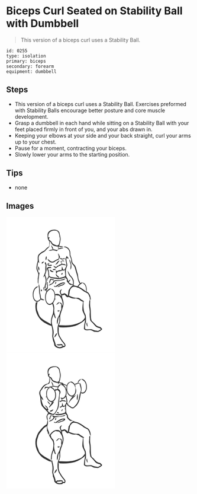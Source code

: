 # Biceps Curl Seated on Stability Ball with Dumbbell
> This version of a biceps curl uses a Stability Ball.

``` 
id: 0255 
type: isolation 
primary: biceps 
secondary: forearm 
equipment: dumbbell 
``` 

## Steps

 - This version of a biceps curl uses a Stability Ball. Exercises preformed with Stability Balls encourage better posture and core muscle development.
 - Grasp a dumbbell in each hand while sitting on a Stability Ball with your feet placed firmly in front of you, and your abs drawn in.
 - Keeping your elbows at your side and your back straight, curl your arms up to your chest.
 - Pause for a moment, contracting your biceps.
 - Slowly lower your arms to the starting position.

## Tips

 - none

## Images

<svg width="221pt" height="275pt" viewBox="0 0 221 275" xmlns="http://www.w3.org/2000/svg">
  <g fill="#FFF">
    <path d="M0 0h221v275H0V0m83.86 36.01c.08 4.66-.17 10.01 3.63 13.41-.4 3.43.65 7.07-.64 10.33-3.8 2.11-6.74 5.24-9.48 8.53A31.44 31.44 0 0 0 66.02 76c-2.89 3.7-1.84 8.57-1.96 12.87-1.5 4.58-2.42 9.35-2.67 14.17-.27 3.81 1.94 7.08 3.18 10.51 1.87 4.4-1.12 8.9-.53 13.41.32 2.9-.86 6.26 1.41 8.65-.48-7.95.78-15.77 2.3-23.54-.43.34-1.28 1.01-1.71 1.34-1.09-4.11-3.69-8.05-2.88-12.46.55-3.33.98-6.68 1.64-9.99.57.7 1.7 2.1 2.27 2.81-.53-4.99-2.48-10.28-.49-15.17 2.32-3.4 5.92-5.72 9.59-7.48 2.45-1.07 3.77-3.52 5.64-5.29 1.89-2.03 4.54-3.46 5.7-6.08.66-3.48 1.03-7.01 1-10.55 1.12 1.37 2.11 2.84 2.96 4.39 2.41 4.8 8.41 6.12 13.34 6.26.25 2.04 1 4.08.69 6.17-3.22 2.51-6.93-.76-10.52-.27.84-3.78-2.48-6.33-4.38-9.13 1.17 3.07 2.26 6.18 3.72 9.13-2.74.54-5.46 1.17-8.13 1.97 2.52 1.4 5.28.09 7.89-.2 2.88-.43 5.68.69 8.3 1.75 1.43-.97 2.62-2.21 3.62-3.61 3.19-1.22 6.56-1.79 9.93-2.32-3.02-2.26-6.6-.68-9.68.55-.03-1.37-.07-2.73-.12-4.09 3.08.99 6.33 1.73 9.53.75-2.52-1.4-5.5-1.3-8.26-1.82 1.41-3.77 2.03-7.77 2.63-11.73.79-5.11-1.26-10.03-2.05-15-2.09-5.95-9.67-6.75-15-5.63-4.73.65-9.11 4.7-9.12 9.64m32.23 25.01c4.44.26 9.23 2.47 11.13 6.72 2.02 3.23 1.19 7.14 1.62 10.72 1.32 3.41 3.33 6.72 3.16 10.52-.33 3.53 1.89 6.43 4.22 8.79 2.5 2.48 3.33 6.02 4.17 9.32 1.39 5.65 3.8 11.03 4.52 16.85.39 3.36 1.83 6.43 2.99 9.57.48.45.97.9 1.46 1.35-1.92 1.48-3.27 3.48-4.54 5.5-2.73-.59-5.44-1.25-8.12-2.02.41-3.62.79-7.39-.29-10.93-.93-3.08-3.11-5.55-5.16-7.94-3.07-2.95-4.07-7.31-6.81-10.53 1.14 4.26 2.32 8.8 5.69 11.88 4.06 4.02 6.32 9.82 5.26 15.53-2.92.59-5.38-1.86-7.87-3.04-.13-.52-.39-1.56-.51-2.08 1.38-1.29 3.13-2.43 3.33-4.5-1.82.94-3.44 2.2-4.87 3.67-.49-2.94-.57-6.05-3.08-8.1-1.81-4.13-1.24-8.92-1.39-13.34-.34-3.93 2.04-7.28 2.91-10.97-.26-4.75-2.53-9.28-1.83-14.11 1.19-1.41 2.99.44 4.45.55-.09-.33-.27-1-.36-1.34a16.535 16.535 0 0 1-3.41-4.26c-.84 2.15-1.73 4.29-2.71 6.38.46 4.62 2.46 9.09 1.85 13.79-.7 2.78-2.29 5.2-3.69 7.66-.69.02-2.08.04-2.77.06-.5-2.39-1.5-4.62-2.55-6.81.05 2.7.02 5.43-.89 8-3.08-.07-6.29-.09-8.83 1.92-1.05-.6-2.11-1.2-3.16-1.81.59 1.51 1.1 3.04 1.54 4.59l-1.64.08c1.07.86 2.15 1.71 3.22 2.58-1.91-3.07 2.29-5.15 4.77-5.18 3.31.21 5.98-3.15 9.28-1.34.47-.45 1.4-1.34 1.87-1.78.07 4.28.7 8.52.91 12.79-4.16 2.32-8.96 2.8-13.48 4.05.16-.63.49-1.89.66-2.52-2.77-1.39-4.58-3.92-6.4-6.32-.53 3.38 2.45 7.43 5.96 7.08-.68.51-1.36 1.01-2.04 1.51-5.68-1.92-12.4.1-17.3-3.96-.63-5.03-.04-10.42-2.97-14.89 2.27-1.45 5.05-1.41 7.66-1.33-.73-.78-1.45-1.57-2.23-2.28-1.91.4-3.84.6-5.78.26l.71 1.38c-.69.14-2.07.41-2.76.55.9 3.02 2.88 5.66 3.32 8.81.09 2.72.07 5.45.51 8.14-.9 2.09-1.95 4.13-3.52 5.8.25 1.6.27 3.31 1.13 4.74.09-1.54-.43-3.19.31-4.64 1.09-1.6 3.12-2.65 3.11-4.83 4.2 3.74 9.93 3.08 15.08 3.96 5.96 1.33 11.95-.87 17.6-2.61 1.12 1.17 2.28 2.29 3.47 3.39-.04 1.44-.08 2.89-.14 4.34 2.23 2.47 4.08 5.31 6.99 7.08 2.07-.07 4.14.12 6.18.53-4.53 2.31-6.95 6.66-9.5 10.78-.37 3.76-.92 7.49-1.66 11.2-1.24-2.85-3.99-4.27-6.66-5.48-2.02.67-4.04 1.31-6.02 2.05-.61-1.5-1.25-3-1.71-4.55.38-2.19 1.77-4.05 2.52-6.12-1.82 1.42-4.1 2.83-4.59 5.26.38 2.81 1.92 5.3 3.25 7.75 0 .46.01 1.37.01 1.83-2.56-4.11-7.7-6.06-12.26-4.18-.87-2.96-1.5-6.14-3.57-8.55-1.59-2.26-4.61-2.39-6.99-3.28-2.52 1.04-4.55 2.86-6.33 4.87l-1.64-1.72c4.77-.6 3.06-7.1 3.68-10.44-.18-.51-.36-1.02-.53-1.53-.36-1.14 1.12-4.47-1.06-3.66l-.57.47.93 2.51c-.86-.01-1.72 0-2.58.02 1.62-3.4.45-7.36.72-11.01-.96-2.3-1.71-4.67-2.48-7.03 1.5-3.34 2.21-6.93 3.05-10.47-1.49-3.09-.19-6.44-.34-9.68-.2-2-1.16-3.8-1.97-5.6-3.29 1.58.45 4.11.13 6.51-.35 3.34-.63 6.7-.37 10.07.55 5.24-3.74 9.32-3.86 14.47.58-.87 1.74-2.6 2.32-3.47 1.95 4.74 2.56 9.99 1.73 15.04-.9 3.19-2.05 6.36-1.98 9.74.48.21 1.45.65 1.93.86.18-2.48.25-4.97.62-7.43l.42-.52c.61-.32 1.84-.96 2.45-1.28-.36 3.13.86 7.66-2.18 9.67-1 .71-3.76.84-1.92 2.83.28 1.49 1.78 2.19 2.78 3.16-2.54 3.66-2.86 8.53-2.91 12.88.34 5.25 1.86 11.86 7.43 13.86 2.63 1.03 5.07-.63 7.22-1.93.92 3.64 2.69 7.24 2.08 11.09-.5 3.89-.11 8.05-1.97 11.65-2.48 5.9-3.45 12.41-2.74 18.78-7.05-4.73-15.43-7.75-21.29-14.08-3.39-3.33-4.11-8.21-5.87-12.42-2.52-5.86-1.93-12.49-.12-18.45-1.62.11-3.73.15-3.93 2.25-1.37 9.52.3 19.85 5.97 27.79 3.64 6.29 9.72 10.72 16.11 13.91 3.12 1.96 6.55 3.4 10.17 4.11 1.99 6.67 2.51 13.66 1.41 20.54.97 4.21.9 8.71 2.94 12.61 1.12 2.26.84 4.89 1.74 7.2 4.01 5.12 12.38 6.66 17.68 2.72 2.51.15 5.2-1.62 4.5-4.41-1.35-4.37-5.37-7.18-7.53-11.09-2.08-3.73-5.02-7.13-5.68-11.48-1.36-4.98.18-10.16-1.01-15.15 1.04 1.03 2.19 2.4 3.87 2.02 9.96.58 20.06.07 29.68-2.76 7.76-2.5 14.63-7.11 20.64-12.53-.85 6.08-2.54 12.13-2.45 18.3 1.95 3.52 6.73 3.26 10.21 2.72 3.73-.91 7.02 1.26 10.04 3.1 2.67-.05 5.29.49 7.95.52 3.36-1.16 6.66-2.86 8.82-5.77-.9-1.07-1.76-2.15-2.75-3.13-1.92-2.2-5.29-1.5-7.51-3.21-3.74-2.3-5.89-6.29-9.37-8.9-.85-.81-2.03-1.5-2.17-2.79-2.23-8.14-.83-16.71-2.08-24.98-1.17-5.15-.6-10.46-.48-15.68-.31-.02-.92-.05-1.22-.07-.96 2.42-.61 5.03-.92 7.56-1.09 6.09 1.81 11.99 1.2 18.12-.56 5.46.19 10.87 1.36 16.2 3.2 3.14 6.38 6.28 9.13 9.82 2.43 3.12 6.24 4.62 10.07 5.03.69.87 1.38 1.75 2.06 2.63-2.03.99-3.89 2.33-6.03 3.07-3.8-.52-7.76-.8-11.2-2.66-4.57-2.27-10.02.9-14.52-1.44-1.27-4.56-.24-9.9 1.49-14.34-.22-4.28.26-8.61-.53-12.85-.82-3.34-3.33-6.05-3.69-9.53-.54-3.61-1.1-7.24-.94-10.9.18-2.71-.66-5.62.75-8.12-.32-.41-.95-1.24-1.27-1.66-4.49-.99-7.17-6.29-12.1-5.48-6.02.46-11.72-2.02-17.06-4.47 2.37-4.92.8-11.27 5.12-15.25 2.88-4.43 9.05-3.03 12.9-.74.47.04 1.41.12 1.88.15 3.58 2.28 7.16 4.55 10.6 7.04 2.87 2.2 6.97 2.67 9.11 5.81 1.5 2.91 2.51 6.06 3.6 9.14l-1.93.51c1.02.64 2.08 1.21 3.15 1.78.24-6.58-2.22-13.99-8.57-16.97.83-4.82.37-10.12-2.44-14.25-2.07-3.27-6.9-4.66-10.19-2.42-1.1-3.61-3.5-6.74-3.94-10.56-.43-3.66-.71-7.38-2.07-10.85-1.61-4.23-1.88-8.88-3.94-12.94-1.44-2.83-4.57-4.36-5.9-7.26-.88-2.72-.97-5.62-1.76-8.36-.77-3.1-2.91-5.85-2.49-9.18.35-4.35-1.27-8.64-4.18-11.86-2.83-2.01-6.48-4.33-9.84-2.06m-10.87 12.65c.41 3.83 2.6 7.56.69 11.34-3.6 1.08-6.75 3.07-9.91 4.99-4.87 2.32-8.39-2.64-11.98-5.01.98 6.07 9.66 9.84 14.57 5.66 2.04-1.97 4.82-2.58 7.3-3.75 1.52-1.68 2.21-3.88 3.19-5.87-1-2.59-2.04-5.22-3.86-7.36m-23.88 5.59c-1.16 2.72-2.37 5.85-.75 8.66 1.07-2.74 2.59-5.9.75-8.66m27.2 3.68c2.01 4.86 7.86 2.83 11.51 1.39-1.99-1.24-4.19-.2-6.23.27-1.74-.6-3.49-1.21-5.28-1.66m19.32 2.58c.01 4.04 2.27 7.52 3.05 11.38-.03 3.33-.85 6.62-.59 9.97 4.11-6.94 1.07-14.92-2.46-21.35m-14.22 2.95c-1.24.94-2.54 1.8-3.95 2.44.69.41 1.39.83 2.09 1.25.14.83.41 2.5.55 3.34-2.42.81-5.06 1.26-6.84 3.25-.53.1-1.59.29-2.12.38l-1.61 2.29c-.63-.17-1.88-.51-2.5-.68-1.18-.71-2.37-1.39-3.59-2.01.96 2.57 3.22 4.08 5.77 4.83 1.37-1.73 3.17-2.95 5.15-3.86 2.17-1.1 4.5-1.84 6.69-2.91 2.78.25 5.55.69 8.23 1.49-1.54-2.97-4.88-3.21-7.86-2.95-.43-1.6-1.18-3.07-2.03-4.48l2.82-1.51c1.25.38 2.5.77 3.75 1.14-.85-.82-1.72-1.63-2.57-2.45-.5.11-1.49.33-1.98.44m-14.62 8.66c1.57-.7 3.09-1.49 4.64-2.25 1.32-2.29 2.98-4.35 4.67-6.38-4.83.39-5.91 5.99-9.31 8.63m-26.69-5.42l.04 3.45c1.61-1.58 3.29-3.07 4.85-4.7-1.65.35-3.28.77-4.89 1.25m11.52 3.05l.24 3.04c2.77 1.64 5.88 1.42 8.87.56l-1.71-1.74c-2.34 1.03-4.91 1.02-6.41-1.36.76-.3 2.27-.89 3.02-1.19-1.19-1.61-2.71.15-4.01.69m-17.48 13.91c1.44-3.11 1.04-6.62-1.8-8.81.21 2.99.17 6.19 1.8 8.81m27.92-2.91c1.29 3.04 5.47 2.16 6.51-.67-2.17.21-4.35.37-6.51.67m2.01 5.14c-2.67-1.36-5.29-2.83-7.87-4.35-.03 3.83 4.67 6.31 7.87 4.35m16.24 6.07c1.21-.35 2.39-1.87 1.88-3.14-1.54-.93-3.82 2.48-1.88 3.14m-3.46 10.67c-3.26.59-6.61.05-9.88.55-.97.35-1.94.68-2.92.98-.97 1.79-2.02 3.52-3.04 5.28-2.6.98-5.53 1.94-6.95 4.54 4.46-1.56 9.76-3.63 11.37-8.53 6.33-1.24 12.88-1.12 19.12-2.87 1.54-.67 2.5-2.14 3.68-3.28a65.37 65.37 0 0 1-11.38 3.33m-19.39-2.38c-1.3 3.02-3.26 6.29-1.74 9.61.81-2.66 1.59-5.34 2.7-7.89 2.01.42 4.09 1.5 6.17.89.07-.22.23-.66.31-.88-2.45-.72-4.95-1.19-7.44-1.73m9.66 7.17c-.06 1.26-.11 2.53-.15 3.79 1.02-1.17 2.02-2.36 3-3.57-.71-.06-2.14-.17-2.85-.22m.22 8.27c-.87-.55-1.74-1.1-2.61-1.63.13.6.38 1.8.51 2.4 1.73-.03 3.79.61 5.26-.62 3.7-2.76 7.94-4.62 12.21-6.32 1.67-.17 3.34-.42 5-.74-.51-.29-1.53-.85-2.04-1.13-7.03-.44-12.87 4.27-18.33 8.04m14.85-3.76c-3.97.88-7.76 2.51-11.05 4.91 4.17-.21 7.65-2.82 11.72-3.47 1.61-1.28 3.28-2.5 4.82-3.86-2.24-.21-4.08.77-5.49 2.42m-48.3-1.64c-.21 2.19-.61 4.43-.08 6.62 1.24 4.68-.1 9.66 1.56 14.27.4 3.38 1.14 6.7 1.65 10.07-2.18 1.57-4.28 4.13-7.27 3.65-2.04-.11-3.54-1.83-4.58-3.41-3.12-5.52-2.68-12.47-.12-18.11 1.56-3.63 5.23-5.49 8.13-7.89-1.97.41-4.22.6-5.73 2.1-5.96 5.23-6.86 14.23-4.86 21.51.9 3.88 3.96 7.86 8.25 7.91 2.9-.59 5.21-2.67 7.04-4.9 2.37 1.23 5.05 1.91 7.63.88-2.23-1.24-4.77-1.8-7-3.02-.78-3.99-1.03-8.09-2.48-11.93.36-6.02-.43-11.98-2.14-17.75m9.42 6.94c-.19 2.82.47 5.53 1.94 7.94-.14-2.72-.51-5.41-.83-8.1-.28.04-.84.12-1.11.16m-4.72 4.87c-.78.93-.74 2.87.46 3.44 1.89-.12 1.49-4.3-.46-3.44m92.71 65.88c-1.46 3.3-.72 6.76 1.85 9.22-.51-3.09-1.05-6.19-1.85-9.22z"/>
    <path d="M87.22 32.3c3.31-4.45 9.6-5.45 14.72-4.36 5.88 2.64 5.53 9.62 6.83 14.94.23 4.35-.82 8.73-2.07 12.88-2.41 4.09-7.05.79-10.19-.44-2.69-.84-3.8-3.53-5.18-5.7-1.63-1.45-3.48-2.62-5.02-4.18l1.74-4.32-2.83.44c-.1-3.18.01-6.61 2-9.26zM146.37 140.8c1.97-3.34 5.16-5.55 8.5-7.35 2.03 1.55 4.39 2.99 5.43 5.44 1.96 3.79 1.62 8.14 1.82 12.26-4.87-4.02-10.18-7.39-15.75-10.35zM84.25 150.43c1.68-2.15 4.14-3.4 6.44-4.76 3.03 1.97 5.86 4.56 6.71 8.23 1.48 6.01.94 12.85-2.55 18.12-1.93 2.72-5.4 5.1-8.84 3.74-4.22-2.19-5.43-7.39-5.72-11.74.04-4.74.89-9.81 3.96-13.59zM113.15 158.88c1.75-.44 3.47-1.01 5.18-1.6 2.55 2.09 4.65 6.98 8.56 4.49 4.26 2.45 9.3 4.45 14.25 3.01 2.68.9 5.66 1.29 7.87 3.21 1.99 1.67 4.3 2.88 6.79 3.65-.75 5.72-1.38 11.48-1.23 17.26.89 5.03 4.9 8.96 5.25 14.16-1.29 3.57-4.19 6.4-7.08 8.76-3.99 2.31-8.44 3.69-12.77 5.2-10.68 3.46-22.05 2.52-33.09 2.23 1.44-4.31 3.22-8.67 2.59-13.32-.89-7.94 3.23-15.1 5.11-22.57 2.32-5.51 2.1-11.94-.15-17.43-1-2.23-1.23-4.65-1.28-7.05z"/>
    <path d="M99.54 158.19c2.69.41 5.42.55 8.08 1.12 5.04 5.67 7.78 13.2 6.86 20.84-1.02-1.86-1.09-4.38-2.88-5.76-1.5-1.44-3.77-1.11-5.63-1.67-1.65 1.69-3.31 3.37-4.89 5.14 2.15-.43 3.88-1.82 5.57-3.12l-.6-.96c1.3.04 2.6.08 3.9.13l-1.14.43a272 272 0 0 1 3.17 2.76c-.08 1.92-.2 3.85-.44 5.77 1.52 4.05-1.97 7.3-2.56 11.13-.8 4.64-4.02 8.29-5.27 12.76-1.05 3.45-1.01 7.16-.35 10.68 2.58-4.88.99-10.96 4.31-15.65.24 3.38.61 6.83.07 10.21-.81 3.39-2.81 6.41-3.22 9.9-.85 6.51-.65 13.38 1.96 19.49 1.96 3.43 3.97 6.85 6.15 10.14 2.46 2.74 4.72 5.66 6.52 8.88-1.43.3-2.86.58-4.29.85-.17-.73-.51-2.18-.68-2.9-.48-.26-1.46-.78-1.94-1.04-3.62.94-7.56-.05-10.96 1.7 1.23.32 2.46.62 3.7.9 3.17 1.06 7.13-2.07 9.14 1.69-4.08 3.24-10.74 2.48-13.54-2.01-1.21-6.05-3.9-11.65-5.25-17.66.11-3.3 1.23-6.54.82-9.87-.45-6.86-3.54-13.23-3.93-20.09.2-5.15 1.98-10.1 3.97-14.8 1.49 2.65 1.24 6.82 4.48 8.14-1.36-5.67-3.81-11.27-3.45-17.21.67-4.58-.09-9.4-2.09-13.58 1.47-2.5 2.73-5.11 3.71-7.84l2.41-.72-2.31-.4c.24-2.46.45-4.92.6-7.38m4.79 30.99c.13.63.37 1.9.49 2.54 1.61-.27 3.11-.9 4.27-2.08-1.59-.19-3.17-.34-4.76-.46m-6.9 54.76c3.39-1.81 4.71-5.57 6.27-8.84-4 1.02-4.96 5.48-6.27 8.84z"/>
  </g>
  <g fill="#333">
    <path d="M83.86 36.01c.01-4.94 4.39-8.99 9.12-9.64 5.33-1.12 12.91-.32 15 5.63.79 4.97 2.84 9.89 2.05 15-.6 3.96-1.22 7.96-2.63 11.73 2.76.52 5.74.42 8.26 1.82-3.2.98-6.45.24-9.53-.75.05 1.36.09 2.72.12 4.09 3.08-1.23 6.66-2.81 9.68-.55-3.37.53-6.74 1.1-9.93 2.32-1 1.4-2.19 2.64-3.62 3.61-2.62-1.06-5.42-2.18-8.3-1.75-2.61.29-5.37 1.6-7.89.2 2.67-.8 5.39-1.43 8.13-1.97-1.46-2.95-2.55-6.06-3.72-9.13 1.9 2.8 5.22 5.35 4.38 9.13 3.59-.49 7.3 2.78 10.52.27.31-2.09-.44-4.13-.69-6.17-4.93-.14-10.93-1.46-13.34-6.26-.85-1.55-1.84-3.02-2.96-4.39.03 3.54-.34 7.07-1 10.55-1.16 2.62-3.81 4.05-5.7 6.08-1.87 1.77-3.19 4.22-5.64 5.29-3.67 1.76-7.27 4.08-9.59 7.48-1.99 4.89-.04 10.18.49 15.17-.57-.71-1.7-2.11-2.27-2.81-.66 3.31-1.09 6.66-1.64 9.99-.81 4.41 1.79 8.35 2.88 12.46.43-.33 1.28-1 1.71-1.34-1.52 7.77-2.78 15.59-2.3 23.54-2.27-2.39-1.09-5.75-1.41-8.65-.59-4.51 2.4-9.01.53-13.41-1.24-3.43-3.45-6.7-3.18-10.51.25-4.82 1.17-9.59 2.67-14.17.12-4.3-.93-9.17 1.96-12.87a31.44 31.44 0 0 1 11.35-7.72c2.74-3.29 5.68-6.42 9.48-8.53 1.29-3.26.24-6.9.64-10.33-3.8-3.4-3.55-8.75-3.63-13.41m3.36-3.71c-1.99 2.65-2.1 6.08-2 9.26l2.83-.44-1.74 4.32c1.54 1.56 3.39 2.73 5.02 4.18 1.38 2.17 2.49 4.86 5.18 5.7 3.14 1.23 7.78 4.53 10.19.44 1.25-4.15 2.3-8.53 2.07-12.88-1.3-5.32-.95-12.3-6.83-14.94-5.12-1.09-11.41-.09-14.72 4.36z"/>
    <path d="M116.09 61.02c3.36-2.27 7.01.05 9.84 2.06 2.91 3.22 4.53 7.51 4.18 11.86-.42 3.33 1.72 6.08 2.49 9.18.79 2.74.88 5.64 1.76 8.36 1.33 2.9 4.46 4.43 5.9 7.26 2.06 4.06 2.33 8.71 3.94 12.94 1.36 3.47 1.64 7.19 2.07 10.85.44 3.82 2.84 6.95 3.94 10.56 3.29-2.24 8.12-.85 10.19 2.42 2.81 4.13 3.27 9.43 2.44 14.25 6.35 2.98 8.81 10.39 8.57 16.97-1.07-.57-2.13-1.14-3.15-1.78l1.93-.51c-1.09-3.08-2.1-6.23-3.6-9.14-2.14-3.14-6.24-3.61-9.11-5.81-3.44-2.49-7.02-4.76-10.6-7.04-.47-.03-1.41-.11-1.88-.15-3.85-2.29-10.02-3.69-12.9.74-4.32 3.98-2.75 10.33-5.12 15.25 5.34 2.45 11.04 4.93 17.06 4.47 4.93-.81 7.61 4.49 12.1 5.48.32.42.95 1.25 1.27 1.66-1.41 2.5-.57 5.41-.75 8.12-.16 3.66.4 7.29.94 10.9.36 3.48 2.87 6.19 3.69 9.53.79 4.24.31 8.57.53 12.85-1.73 4.44-2.76 9.78-1.49 14.34 4.5 2.34 9.95-.83 14.52 1.44 3.44 1.86 7.4 2.14 11.2 2.66 2.14-.74 4-2.08 6.03-3.07-.68-.88-1.37-1.76-2.06-2.63-3.83-.41-7.64-1.91-10.07-5.03-2.75-3.54-5.93-6.68-9.13-9.82-1.17-5.33-1.92-10.74-1.36-16.2.61-6.13-2.29-12.03-1.2-18.12.31-2.53-.04-5.14.92-7.56.3.02.91.05 1.22.07-.12 5.22-.69 10.53.48 15.68 1.25 8.27-.15 16.84 2.08 24.98.14 1.29 1.32 1.98 2.17 2.79 3.48 2.61 5.63 6.6 9.37 8.9 2.22 1.71 5.59 1.01 7.51 3.21.99.98 1.85 2.06 2.75 3.13-2.16 2.91-5.46 4.61-8.82 5.77-2.66-.03-5.28-.57-7.95-.52-3.02-1.84-6.31-4.01-10.04-3.1-3.48.54-8.26.8-10.21-2.72-.09-6.17 1.6-12.22 2.45-18.3-6.01 5.42-12.88 10.03-20.64 12.53-9.62 2.83-19.72 3.34-29.68 2.76-1.68.38-2.83-.99-3.87-2.02 1.19 4.99-.35 10.17 1.01 15.15.66 4.35 3.6 7.75 5.68 11.48 2.16 3.91 6.18 6.72 7.53 11.09.7 2.79-1.99 4.56-4.5 4.41-5.3 3.94-13.67 2.4-17.68-2.72-.9-2.31-.62-4.94-1.74-7.2-2.04-3.9-1.97-8.4-2.94-12.61 1.1-6.88.58-13.87-1.41-20.54-3.62-.71-7.05-2.15-10.17-4.11-6.39-3.19-12.47-7.62-16.11-13.91-5.67-7.94-7.34-18.27-5.97-27.79.2-2.1 2.31-2.14 3.93-2.25-1.81 5.96-2.4 12.59.12 18.45 1.76 4.21 2.48 9.09 5.87 12.42 5.86 6.33 14.24 9.35 21.29 14.08-.71-6.37.26-12.88 2.74-18.78 1.86-3.6 1.47-7.76 1.97-11.65.61-3.85-1.16-7.45-2.08-11.09-2.15 1.3-4.59 2.96-7.22 1.93-5.57-2-7.09-8.61-7.43-13.86.05-4.35.37-9.22 2.91-12.88-1-.97-2.5-1.67-2.78-3.16-1.84-1.99.92-2.12 1.92-2.83 3.04-2.01 1.82-6.54 2.18-9.67-.61.32-1.84.96-2.45 1.28l-.42.52c-.37 2.46-.44 4.95-.62 7.43-.48-.21-1.45-.65-1.93-.86-.07-3.38 1.08-6.55 1.98-9.74.83-5.05.22-10.3-1.73-15.04-.58.87-1.74 2.6-2.32 3.47.12-5.15 4.41-9.23 3.86-14.47-.26-3.37.02-6.73.37-10.07.32-2.4-3.42-4.93-.13-6.51.81 1.8 1.77 3.6 1.97 5.6.15 3.24-1.15 6.59.34 9.68-.84 3.54-1.55 7.13-3.05 10.47.77 2.36 1.52 4.73 2.48 7.03-.27 3.65.9 7.61-.72 11.01.86-.02 1.72-.03 2.58-.02l-.93-2.51.57-.47c2.18-.81.7 2.52 1.06 3.66.17.51.35 1.02.53 1.53-.62 3.34 1.09 9.84-3.68 10.44l1.64 1.72c1.78-2.01 3.81-3.83 6.33-4.87 2.38.89 5.4 1.02 6.99 3.28 2.07 2.41 2.7 5.59 3.57 8.55 4.56-1.88 9.7.07 12.26 4.18 0-.46-.01-1.37-.01-1.83-1.33-2.45-2.87-4.94-3.25-7.75.49-2.43 2.77-3.84 4.59-5.26-.75 2.07-2.14 3.93-2.52 6.12.46 1.55 1.1 3.05 1.71 4.55 1.98-.74 4-1.38 6.02-2.05 2.67 1.21 5.42 2.63 6.66 5.48.74-3.71 1.29-7.44 1.66-11.2 2.55-4.12 4.97-8.47 9.5-10.78-2.04-.41-4.11-.6-6.18-.53-2.91-1.77-4.76-4.61-6.99-7.08.06-1.45.1-2.9.14-4.34-1.19-1.1-2.35-2.22-3.47-3.39-5.65 1.74-11.64 3.94-17.6 2.61-5.15-.88-10.88-.22-15.08-3.96.01 2.18-2.02 3.23-3.11 4.83-.74 1.45-.22 3.1-.31 4.64-.86-1.43-.88-3.14-1.13-4.74 1.57-1.67 2.62-3.71 3.52-5.8-.44-2.69-.42-5.42-.51-8.14-.44-3.15-2.42-5.79-3.32-8.81.69-.14 2.07-.41 2.76-.55l-.71-1.38c1.94.34 3.87.14 5.78-.26.78.71 1.5 1.5 2.23 2.28-2.61-.08-5.39-.12-7.66 1.33 2.93 4.47 2.34 9.86 2.97 14.89 4.9 4.06 11.62 2.04 17.3 3.96.68-.5 1.36-1 2.04-1.51-3.51.35-6.49-3.7-5.96-7.08 1.82 2.4 3.63 4.93 6.4 6.32-.17.63-.5 1.89-.66 2.52 4.52-1.25 9.32-1.73 13.48-4.05-.21-4.27-.84-8.51-.91-12.79-.47.44-1.4 1.33-1.87 1.78-3.3-1.81-5.97 1.55-9.28 1.34-2.48.03-6.68 2.11-4.77 5.18-1.07-.87-2.15-1.72-3.22-2.58l1.64-.08c-.44-1.55-.95-3.08-1.54-4.59 1.05.61 2.11 1.21 3.16 1.81 2.54-2.01 5.75-1.99 8.83-1.92.91-2.57.94-5.3.89-8 1.05 2.19 2.05 4.42 2.55 6.81.69-.02 2.08-.04 2.77-.06 1.4-2.46 2.99-4.88 3.69-7.66.61-4.7-1.39-9.17-1.85-13.79.98-2.09 1.87-4.23 2.71-6.38.9 1.6 2.04 3.04 3.41 4.26.09.34.27 1.01.36 1.34-1.46-.11-3.26-1.96-4.45-.55-.7 4.83 1.57 9.36 1.83 14.11-.87 3.69-3.25 7.04-2.91 10.97.15 4.42-.42 9.21 1.39 13.34 2.51 2.05 2.59 5.16 3.08 8.1 1.43-1.47 3.05-2.73 4.87-3.67-.2 2.07-1.95 3.21-3.33 4.5.12.52.38 1.56.51 2.08 2.49 1.18 4.95 3.63 7.87 3.04 1.06-5.71-1.2-11.51-5.26-15.53-3.37-3.08-4.55-7.62-5.69-11.88 2.74 3.22 3.74 7.58 6.81 10.53 2.05 2.39 4.23 4.86 5.16 7.94 1.08 3.54.7 7.31.29 10.93 2.68.77 5.39 1.43 8.12 2.02 1.27-2.02 2.62-4.02 4.54-5.5-.49-.45-.98-.9-1.46-1.35-1.16-3.14-2.6-6.21-2.99-9.57-.72-5.82-3.13-11.2-4.52-16.85-.84-3.3-1.67-6.84-4.17-9.32-2.33-2.36-4.55-5.26-4.22-8.79.17-3.8-1.84-7.11-3.16-10.52-.43-3.58.4-7.49-1.62-10.72-1.9-4.25-6.69-6.46-11.13-6.72m30.28 79.78c5.57 2.96 10.88 6.33 15.75 10.35-.2-4.12.14-8.47-1.82-12.26-1.04-2.45-3.4-3.89-5.43-5.44-3.34 1.8-6.53 4.01-8.5 7.35m-62.12 9.63c-3.07 3.78-3.92 8.85-3.96 13.59.29 4.35 1.5 9.55 5.72 11.74 3.44 1.36 6.91-1.02 8.84-3.74 3.49-5.27 4.03-12.11 2.55-18.12-.85-3.67-3.68-6.26-6.71-8.23-2.3 1.36-4.76 2.61-6.44 4.76m28.9 8.45c.05 2.4.28 4.82 1.28 7.05 2.25 5.49 2.47 11.92.15 17.43-1.88 7.47-6 14.63-5.11 22.57.63 4.65-1.15 9.01-2.59 13.32 11.04.29 22.41 1.23 33.09-2.23 4.33-1.51 8.78-2.89 12.77-5.2 2.89-2.36 5.79-5.19 7.08-8.76-.35-5.2-4.36-9.13-5.25-14.16-.15-5.78.48-11.54 1.23-17.26-2.49-.77-4.8-1.98-6.79-3.65-2.21-1.92-5.19-2.31-7.87-3.21-4.95 1.44-9.99-.56-14.25-3.01-3.91 2.49-6.01-2.4-8.56-4.49-1.71.59-3.43 1.16-5.18 1.6m-13.61-.69c-.15 2.46-.36 4.92-.6 7.38l2.31.4-2.41.72c-.98 2.73-2.24 5.34-3.71 7.84 2 4.18 2.76 9 2.09 13.58-.36 5.94 2.09 11.54 3.45 17.21-3.24-1.32-2.99-5.49-4.48-8.14-1.99 4.7-3.77 9.65-3.97 14.8.39 6.86 3.48 13.23 3.93 20.09.41 3.33-.71 6.57-.82 9.87 1.35 6.01 4.04 11.61 5.25 17.66 2.8 4.49 9.46 5.25 13.54 2.01-2.01-3.76-5.97-.63-9.14-1.69-1.24-.28-2.47-.58-3.7-.9 3.4-1.75 7.34-.76 10.96-1.7.48.26 1.46.78 1.94 1.04.17.72.51 2.17.68 2.9 1.43-.27 2.86-.55 4.29-.85-1.8-3.22-4.06-6.14-6.52-8.88-2.18-3.29-4.19-6.71-6.15-10.14-2.61-6.11-2.81-12.98-1.96-19.49.41-3.49 2.41-6.51 3.22-9.9.54-3.38.17-6.83-.07-10.21-3.32 4.69-1.73 10.77-4.31 15.65-.66-3.52-.7-7.23.35-10.68 1.25-4.47 4.47-8.12 5.27-12.76.59-3.83 4.08-7.08 2.56-11.13.24-1.92.36-3.85.44-5.77a272 272 0 0 0-3.17-2.76l1.14-.43c-1.3-.05-2.6-.09-3.9-.13l.6.96c-1.69 1.3-3.42 2.69-5.57 3.12 1.58-1.77 3.24-3.45 4.89-5.14 1.86.56 4.13.23 5.63 1.67 1.79 1.38 1.86 3.9 2.88 5.76.92-7.64-1.82-15.17-6.86-20.84-2.66-.57-5.39-.71-8.08-1.12z"/>
    <path d="M105.22 73.67c1.82 2.14 2.86 4.77 3.86 7.36-.98 1.99-1.67 4.19-3.19 5.87-2.48 1.17-5.26 1.78-7.3 3.75-4.91 4.18-13.59.41-14.57-5.66C87.61 87.36 91.13 92.32 96 90c3.16-1.92 6.31-3.91 9.91-4.99 1.91-3.78-.28-7.51-.69-11.34zM81.34 79.26c1.84 2.76.32 5.92-.75 8.66-1.62-2.81-.41-5.94.75-8.66zM108.54 82.94c1.79.45 3.54 1.06 5.28 1.66 2.04-.47 4.24-1.51 6.23-.27-3.65 1.44-9.5 3.47-11.51-1.39zM127.86 85.52c3.53 6.43 6.57 14.41 2.46 21.35-.26-3.35.56-6.64.59-9.97-.78-3.86-3.04-7.34-3.05-11.38zM113.64 88.47c.49-.11 1.48-.33 1.98-.44.85.82 1.72 1.63 2.57 2.45-1.25-.37-2.5-.76-3.75-1.14l-2.82 1.51c.85 1.41 1.6 2.88 2.03 4.48 2.98-.26 6.32-.02 7.86 2.95-2.68-.8-5.45-1.24-8.23-1.49-2.19 1.07-4.52 1.81-6.69 2.91-1.98.91-3.78 2.13-5.15 3.86-2.55-.75-4.81-2.26-5.77-4.83 1.22.62 2.41 1.3 3.59 2.01.62.17 1.87.51 2.5.68l1.61-2.29c.53-.09 1.59-.28 2.12-.38 1.78-1.99 4.42-2.44 6.84-3.25-.14-.84-.41-2.51-.55-3.34-.7-.42-1.4-.84-2.09-1.25 1.41-.64 2.71-1.5 3.95-2.44z"/>
    <path d="M99.02 97.13c3.4-2.64 4.48-8.24 9.31-8.63-1.69 2.03-3.35 4.09-4.67 6.38-1.55.76-3.07 1.55-4.64 2.25zM72.33 91.71c1.61-.48 3.24-.9 4.89-1.25-1.56 1.63-3.24 3.12-4.85 4.7l-.04-3.45zM83.85 94.76c1.3-.54 2.82-2.3 4.01-.69-.75.3-2.26.89-3.02 1.19 1.5 2.38 4.07 2.39 6.41 1.36l1.71 1.74c-2.99.86-6.1 1.08-8.87-.56l-.24-3.04zM66.37 108.67c-1.63-2.62-1.59-5.82-1.8-8.81 2.84 2.19 3.24 5.7 1.8 8.81zM94.29 105.76c2.16-.3 4.34-.46 6.51-.67-1.04 2.83-5.22 3.71-6.51.67zM96.3 110.9c-3.2 1.96-7.9-.52-7.87-4.35 2.58 1.52 5.2 2.99 7.87 4.35zM112.54 116.97c-1.94-.66.34-4.07 1.88-3.14.51 1.27-.67 2.79-1.88 3.14zM109.08 127.64c3.88-.77 7.7-1.87 11.38-3.33-1.18 1.14-2.14 2.61-3.68 3.28-6.24 1.75-12.79 1.63-19.12 2.87-1.61 4.9-6.91 6.97-11.37 8.53 1.42-2.6 4.35-3.56 6.95-4.54 1.02-1.76 2.07-3.49 3.04-5.28.98-.3 1.95-.63 2.92-.98 3.27-.5 6.62.04 9.88-.55zM89.69 125.26c2.49.54 4.99 1.01 7.44 1.73-.08.22-.24.66-.31.88-2.08.61-4.16-.47-6.17-.89-1.11 2.55-1.89 5.23-2.7 7.89-1.52-3.32.44-6.59 1.74-9.61z"/>
    <path d="M99.35 132.43c.71.05 2.14.16 2.85.22-.98 1.21-1.98 2.4-3 3.57.04-1.26.09-2.53.15-3.79zM99.57 140.7c5.46-3.77 11.3-8.48 18.33-8.04.51.28 1.53.84 2.04 1.13-1.66.32-3.33.57-5 .74-4.27 1.7-8.51 3.56-12.21 6.32-1.47 1.23-3.53.59-5.26.62-.13-.6-.38-1.8-.51-2.4.87.53 1.74 1.08 2.61 1.63z"/>
    <path d="M114.42 136.94c1.41-1.65 3.25-2.63 5.49-2.42-1.54 1.36-3.21 2.58-4.82 3.86-4.07.65-7.55 3.26-11.72 3.47 3.29-2.4 7.08-4.03 11.05-4.91zM66.12 135.3c1.71 5.77 2.5 11.73 2.14 17.75 1.45 3.84 1.7 7.94 2.48 11.93 2.23 1.22 4.77 1.78 7 3.02-2.58 1.03-5.26.35-7.63-.88-1.83 2.23-4.14 4.31-7.04 4.9-4.29-.05-7.35-4.03-8.25-7.91-2-7.28-1.1-16.28 4.86-21.51 1.51-1.5 3.76-1.69 5.73-2.1-2.9 2.4-6.57 4.26-8.13 7.89-2.56 5.64-3 12.59.12 18.11 1.04 1.58 2.54 3.3 4.58 3.41 2.99.48 5.09-2.08 7.27-3.65-.51-3.37-1.25-6.69-1.65-10.07-1.66-4.61-.32-9.59-1.56-14.27-.53-2.19-.13-4.43.08-6.62zM75.54 142.24c.27-.04.83-.12 1.11-.16.32 2.69.69 5.38.83 8.1a13.344 13.344 0 0 1-1.94-7.94z"/>
    <path d="M70.82 147.11c1.95-.86 2.35 3.32.46 3.44-1.2-.57-1.24-2.51-.46-3.44zM104.33 189.18c1.59.12 3.17.27 4.76.46-1.16 1.18-2.66 1.81-4.27 2.08-.12-.64-.36-1.91-.49-2.54zM163.53 212.99c.8 3.03 1.34 6.13 1.85 9.22-2.57-2.46-3.31-5.92-1.85-9.22zM97.43 243.94c1.31-3.36 2.27-7.82 6.27-8.84-1.56 3.27-2.88 7.03-6.27 8.84z"/>
  </g>
</svg>

<svg width="221pt" height="275pt" viewBox="0 0 221 275" xmlns="http://www.w3.org/2000/svg">
  <g fill="#FFF">
    <path d="M0 0h221v275H0V0m85.78 31.92c-3.2 4.39-1.29 9.98-.76 14.89.91 1.05 1.82 2.09 2.74 3.14-.36 4.3.68 9.87-3.82 12.35-5.05.7-9.47 4.07-11.94 8.47-1.55 3.06-4.22 5.6-4.77 9.1-.86 3.88 1.8 7.29 1.93 11.08.34 5.61.6 11.49 3.35 16.52 3.56 4.68 8.19 8.41 11.86 12.99 1.23 1.06.74 2.95-.99 2.91.1 1.51-.59 2.83-1.41 4.04-.54 3.25.54 6.43 1.86 9.36-1.19 2.97.01 7.36-3.46 8.87-5.48 2.98-9.21 8.12-13.19 12.75-3.95 4.77-5.43 10.89-7.43 16.61-2.71 15.37 4.93 32.07 18.7 39.6 4.11 2.06 7.89 4.99 12.6 5.58-.17-.82-.49-2.45-.66-3.26-8.3-4.99-17.96-8.69-23.58-17.03-1.39-6.04-5.14-11.55-4.72-17.94-.21-4.87 1.75-9.42 3.09-14.01 1.56-5.13 5.75-8.73 8.79-12.96 2.08-3.03 5.15-5.07 8.28-6.88.23 3.33.69 6.65.49 10 .79.85 1.6 1.7 2.39 2.57-.44.17-1.31.52-1.75.69 2.45 1.58 3.79 4.13 4.26 6.95 1.82 2.81 3.36 5.81 5.62 8.32 3.91 5.8 2.13 13 1.43 19.43-2.93 6.34-4.34 13.32-4.05 20.31.43-.27 1.29-.8 1.72-1.07-.52-6.23 1.19-12.46 3.91-18.06 1.61 2.32.92 7.43 4.47 7.65-2.03-6.62-4.89-13.64-3.01-20.63-1.19-3.45-.39-8-3.78-10.28-2.34-1.7-2.84-4.63-3.75-7.19 1.99-3.97 5.56-6.92 9.59-8.67 2.64.51 5.31.84 8 1.02 2.46 3.95 5.5 7.8 6.34 12.49.48 3.62.57 7.36-.5 10.89.36-3.66-.23-9.21-5.01-9.21-.6-.16-1.79-.48-2.39-.63-1.8 1.72-4.03 3.23-4.93 5.64 2.15-.95 4.13-2.37 5.28-4.48 1.09.02 2.17.06 3.26.11l-.94.53c1.03.86 2.06 1.73 3.08 2.6-.06 1.94-.19 3.88-.5 5.8.41 1.72.85 3.6-.22 5.2-2.38 3.83-2.3 8.62-4.76 12.41-3.07 4.96-4.36 10.98-3.23 16.74 3.11-4.37.62-10.71 4.47-14.91.22 3.15.47 6.34.05 9.48-.78 3.51-2.93 6.61-3.28 10.24-1.06 8.11-.43 17.04 4.61 23.81 2.52 5.41 7.28 9.22 9.98 14.52-1.43.41-2.89.7-4.37.88-.11-.76-.34-2.26-.45-3.02-3.57-1.52-7.47.3-11.21-.15-.63.98-1.45 1.91-2.71 1.52-.63-6.16-3.88-11.62-5.05-17.66.04-2.67.94-5.24.92-7.92-.05-5.68-1.94-11.11-3.19-16.6-.66.04-1.3.15-1.94.32 1.24 5.01 3.03 10 2.85 15.24.11 2.98-.56 5.91-.57 8.88.83 2.74 1.16 5.56 1.47 8.39 1.57 3.16 2.64 6.47 2.88 10.01 3.28 5.46 10.44 6.15 16.15 4.95.38-.47 1.15-1.43 1.53-1.91 1.23-.02 2.46-.03 3.7-.04.39-1.42 1.44-2.8 1.06-4.33-1.62-4.44-5.7-7.29-7.85-11.42-1.96-3.53-4.73-6.76-5.3-10.89-1.41-5.02.19-10.25-1.03-15.28 1.01 1.1 2.15 2.59 3.9 2.16 9.93.54 19.99.07 29.58-2.73 7.77-2.53 14.66-7.11 20.7-12.54-.86 5.88-2.26 11.7-2.51 17.65-.11 1.48 1.47 2.19 2.53 2.84 3.37 1.73 7.17.15 10.73.38 2.81.15 4.86 2.47 7.5 3.12 2.51.2 5 .62 7.52.62 3.33-1.19 6.72-2.79 8.78-5.81-1.19-1.39-2.3-2.87-3.74-4.01-2.06-1.08-4.65-.83-6.52-2.31-4.33-2.71-6.6-7.64-11.08-10.15-2.64-8.28-1.37-17.07-2.35-25.56-1.31-5.47-.81-11.12-.6-16.67-1.6-.41-2.25 1.34-2.03 2.67.46 4.07-1.14 8.15.03 12.17 1.13 4.85 1.2 9.85.89 14.8-.33 4.11.86 8.11 1.52 12.13 2.68 3 5.85 5.55 8.2 8.85 2.54 3.54 6.57 5.8 10.93 6.02.72.91 1.42 1.83 2.13 2.76-2.05.97-3.93 2.28-6.08 3.03-3.49-.73-7.26-.61-10.46-2.37-3.85-2.22-8.38-.52-12.54-.9-1.41.02-3.39-.63-3.26-2.38.08-4.33.06-8.9 2.12-12.83-.4-4.27.22-8.6-.58-12.83-.97-3.64-3.76-6.63-3.85-10.53-1.16-5.39-.43-10.9-1.14-16.33l1.63-1.43c-2.5-2.71-6.27-3.65-8.93-6.19-2.16-2.1-5.34-.89-7.99-1.2-4.91-.4-9.53-2.45-14.02-4.37 1.65-3.88 1.47-8.19 2.74-12.15 1.95-2.75 4.25-6.79 8.24-6.04 7.83.14 13.88 5.54 20.05 9.65 2.61 1.85 6.13 2.33 8.2 4.94 2.52 3.74 3.07 8.32 4.74 12.4 1.12-4.61-.6-9.34-2.96-13.24-2.54-3.84-7.74-3.95-10.61-7.43-5.23-3.7-10.87-7.31-17.33-8.28-5.59-1.74-11.59-4.21-14.78-9.41.34-3.1-1.14-5.61-3-7.91-1.32-5.86-1.68-11.99-.51-17.92l2.26-.3c-1.03 2.23 1.59 3.18 2.89 4.28 2.89 1.69 5.56 4.93 9.28 3.96 2.5-1.27 4.34-3.51 6.41-5.35 6.14-7.06 7.36-16.58 8.79-25.46 1.89.77 4.13 1.46 6.04.35 4.46-1.9 5.88-7.16 6.12-11.57.2-5.85-1.32-12.54-6.47-15.99-2.58-1.89-6.21-1.19-8.69.5-2.28 1.57-2.92 4.4-3.64 6.89-2.09.41-5.79-.27-4.95 3.08 2.85-1.21 5.7-2.56 8.84-2.74.69 4.84 3.32 9.42 2.93 14.36-1.27 3.92-2.89 7.77-3.35 11.91-.42 4.86-2.31 9.43-4.49 13.75-1.68 3.35-4.77 5.6-7.24 8.32-1.1.06-2.2.12-3.3.17-2.17-1.81-4.52-3.41-7.06-4.65-.37-1.08-.72-2.17-1.03-3.26-.41-.09-1.24-.25-1.65-.33.82-3.03.63-6.16-.24-9.14-.17-2.02-1.96-4.5.24-6.11-.55.25-1.64.73-2.18.98 1.59-4.33 1.12-8.91.88-13.39.9 3.84 1.55 8.08 4.6 10.9 1.89 2.15 4.71 2.93 7.42 3.42 5.25-2.32 8.05-8.08 7.79-13.62-.93-2.22-1.63-4.54-1.56-6.98.02-4.83-4.08-8.62-8.4-10.07-1.97.68-4.12.99-5.86 2.18-1.72 1.34-2.36 3.51-3.25 5.4-3.01-1.7-6.68-2.35-8.97-5.14-2.1-.3-4.2-.59-6.29-.95 1.59-3.88 2.07-8.09 2.7-12.2.74-4.21-1.21-8.19-1.68-12.31-.31-4.28-4.42-7.67-8.63-7.62-5.07-.57-11.07.17-14.26 4.64m58.57 50.82c-.35 4.38-2.41 9.42.02 13.45.46-4.34 1.97-9.33-.02-13.45m-10.72 6.62c-2.72 3.92-6.44 7.82-6.71 12.82 2.75-7.35 10.3-10.91 14.36-17.32-2.45 1.67-5.08 3.03-7.65 4.5m-29.32 99.9c.12.57.35 1.7.46 2.27 1.74.07 3.26-.44 4.09-2.05-1.52-.1-3.03-.17-4.55-.22m59.17 23.92c-1.32 3.17-.77 6.63 1.89 8.87-.56-2.97-.83-6.02-1.89-8.87M97.5 243.87c2.97-1.76 5.35-5.23 5.41-8.64-3.34 1.46-4.27 5.49-5.41 8.64z"/>
    <path d="M89.48 31.4c3.59-2.91 8.37-2.91 12.74-2.77 2.03 1.84 4.71 3.55 5.04 6.52.68 3.97 2.13 7.89 1.66 11.97-.42 3.5-1 7.01-2.25 10.31l-2.82 1.35c-2.84-.92-5.77-1.7-8.44-3.06-1.87-1.36-2.64-3.61-3.52-5.64-1.7-1.03-3.37-2.1-5.03-3.19.35-1.68.77-3.35 1.19-5.02-.6.16-1.8.46-2.4.61-.4-3.98.16-8.73 3.83-11.08z"/>
    <path d="M88.62 49.95c2.35 1.96 3.11 5.11 5.19 7.26 3.37 2.03 7.18 3.56 11.19 3.23.08.78.25 2.36.33 3.14.76-.89 1.29-1.92 1.59-3.07 2.17.7 4.32 1.47 6.37 2.49-2.68.85-7.66.85-7.82 4.65-3.43.59-6.68-1.06-10.1-1.15.5-3.59-1.97-6.4-4.38-8.67 1.3 2.84 2.52 5.72 3.53 8.69-1.55.48-3.09.99-4.62 1.53-1-.22-2.01-.42-3.02-.6 2.22 3.14 6.58 3.65 8.91 6.69 3.2 3.73 3.94 8.93 3.51 13.67-.26 3.38-1.72 6.95-4.73 8.76-2.26 1.3-5.26.74-7.11-1.03-5.15-4.7-5.94-12.67-4.09-19.06.74-3 3.34-4.8 5.75-6.43-3.27-1.38-6.81-1.61-10.32-1.34-.45 1.56-.83 3.14-1.04 4.76 1-.93 1.97-1.9 2.92-2.88 1.85-.13 3.7-.28 5.54-.5-5.51 4.39-5.66 12.23-4.5 18.59l-1.8-.41c.04.2.12.59.16.78 2.35.06 2.57 2.7 3.64 4.27 1.71 3.66 5.51 5.86 9.45 6.23 8.65-3.76 9.31-15.19 6.07-22.88 1.57-.66 3.19-1.14 4.82-1.63 1.33 1.26 2.67 2.5 4 3.76-.59 6.26-1.44 12.5-2.35 18.72-.65 4.98-.29 10.19-2.28 14.9-1.37 3.8-3.77 7.08-6.04 10.38-1.07.28-2.13.67-3.24.74-3.89-1.88-8.24-3.44-10.67-7.28l2.08-.64c-.86-4.03-3-8.79-7.55-9.53 1.58 1.76 3.47 3.31 4.5 5.49.74.88.71 1.66-.1 2.33-2.68-2.93-6.57-5.03-7.92-8.96-1.68-4.24-3.06-8.69-3.31-13.26.48-1.3.94 1.49 1.02 1.54.98.8 1.98 1.57 3.01 2.32-.84-5.65-7.06-9.39-5.92-15.52-.21-3.11 2.57-5.03 4.01-7.47 2.44-3.93 5.81-7.46 10.23-9.1 1.49-.75 3.44-1.04 4.33-2.61 1.1-3.51 1.06-7.26.76-10.9m-5.43 47.9c1.9 2.27 3.09 5.52 6.02 6.62-1.03-2.9-2.86-5.77-6.02-6.62m8.98 2.27c.19 4.52-6 6.16-4.88 11.04 2.81-4.62 8.01-7.46 9.63-12.8-1.59.59-3.16 1.19-4.75 1.76m.34 15.66c-1.41.48-2.82.97-4.21 1.52 2.19 3.29 6.86-.3 7.04-3.37-.95.59-1.9 1.21-2.83 1.85zM145.94 60.77c1.08-3.22 3.45-5.62 6.18-7.53 3.65 1.65 7.21 3.99 8.61 7.97 2.11 5.75 2.34 13.5-2.67 17.85-1.81 1.62-4.34 1.14-6.41.39 2.58-5.87.42-12.03-1.26-17.8-1.46-.42-2.97-.61-4.45-.88zM128.34 60.29c1.9-2.06 4.53-.2 6.43.9 5.79 4.49 6.79 12.77 4.73 19.39-1.17 3.41-4.63 6.79-8.5 5.43-4.76-1.87-7-7.3-7.4-12.1-.45-4.82.18-10.85 4.74-13.62zM114.85 63.91c2.66.67 5.22 1.63 7.77 2.62-.32 2.56-.49 5.13-.64 7.71-.91-4.3-3.5-7.91-7.13-10.33z"/>
    <path d="M104.7 72.66c.97-3.58 3.37-6.34 6.34-8.46 3.68 1.67 7.29 4 8.7 8.02 2.09 5.73 2.33 13.45-2.63 17.8-2.05 1.88-5.01.8-7.41.63.96.98 1.93 1.95 2.91 2.93-.19.81-.56 2.43-.75 3.24-1.37.12-2.75.24-4.12.38.54 3.3 4 1.22 5.7.12 2.72.19 5.4.68 8.02 1.44-1.1-3.4-4.92-2.85-7.74-2.97-.12-.63-.35-1.87-.47-2.49 2.96-.43 6.28-1.78 7.11-5 1.03 3.14 1.94 6.38 1.95 9.71-.08 3.59-2.43 6.47-4.19 9.4-.7-.11-2.1-.35-2.79-.46-.18-2.17-.86-4.23-1.71-6.21-.33 2.26-.13 4.7-1.15 6.79-.76 1.73-2.76 1.16-4.24 1.21.44.71.89 1.42 1.33 2.13 1.62-.7 3.18-1.54 4.64-2.55 1 .39 2 .78 3 1.18.55-.55 1.63-1.66 2.18-2.22.07 1.35.23 4.05.31 5.4l-1.65.08c2.64 1.13 2.27 4.91 1.8 7.2-3.71 2.67-8.46 2.94-12.79 3.89-2.78.5-5.94-1.86-8.18.65 6.72 3.69 14.21.4 20.9-1.53 1.06 1.1 2.13 2.18 3.21 3.26.09 1.43.17 2.86.21 4.3 1.84 2.71 3.91 5.29 6.77 6.99 2.08-.23 4.17-.04 6.17.57-2.47 1.69-5.34 3.25-6.7 6.07-.81 1.61-1.72 3.16-2.89 4.54-.34 3.79-.78 7.58-1.91 11.24-.91-3.03-3.84-4.21-6.44-5.4-2.02.66-4.05 1.28-6.05 2-.56-1.77-1.7-3.48-1.61-5.37.75-1.76 1.76-3.39 2.46-5.17-1.96 1.22-3.84 2.74-4.65 4.98.72 3.4 2.69 6.35 3.6 9.69-2.03-1.7-3.62-4.41-6.58-4.45-7.48-1.65-14.02 4.26-17.48 10.33-.45-2.04-.77-4.1-1.03-6.17-1.67-4.5-4.9-9.31-2.99-14.23 1.67-4.95.51-10.28-.21-15.3-.68-2.94.43-6.65 3.68-7.37 3.07 1.32 6.39 1.76 9.71 1.69 3.22-3.96 6.07-8.26 8.2-12.91 2.64-6.08 1.09-12.86 2.65-19.16.73-3.83-.24-7.97 1.68-11.53 1.8-3.55-1.37-7.93-4.87-8.91m7.92 45.64c.92-1.49 1.77-3.01 2.53-4.58-1.94.8-3.9 2.35-2.53 4.58m-9.7 1.31c.29.63.88 1.91 1.17 2.55 1.2.14 2.41.27 3.63.26-.92-1.8-2.89-2.65-4.8-2.81m6.1 8.66c-3.61.54-7.23-.66-10.82.06-.63-.43-1.25-.86-1.86-1.3-2.15-.19-4.28-.48-6.4-.83-.98 2.42-1.87 4.88-2.66 7.37.6.35 1.2.71 1.8 1.07.15-2.55.91-4.97 2.07-7.23l3.66 1.02c.42.77.87 1.53 1.33 2.28-.91 1.29-1.8 2.58-2.67 3.9-2.43 1.23-5.37 2.01-6.87 4.48 4.7-.99 9.83-3.79 11.37-8.63 6.65-1.14 13.44-1.21 20.02-2.78.97-.71 1.63-1.72 2.39-2.62-3.74 1.21-7.47 2.55-11.36 3.21m-10.17 4.56c.11.81.35 2.44.46 3.25.88-1.15 2.72-2.01 2.31-3.69-.93.11-1.86.26-2.77.44m.63 7.91c-.74-.58-1.48-1.15-2.23-1.72.02.61.05 1.83.07 2.44 1.79-.04 3.95.71 5.44-.65 3.72-2.8 7.99-4.75 12.37-6.27.48.2 1.44.62 1.92.83-4.34 2.69-9.71 3.18-13.81 6.41 4.28.2 7.63-2.96 11.78-3.36 1.43-.92 2.91-1.75 4.4-2.58-.04-.98-.07-1.97-.09-2.95-7.64-1.2-13.98 3.76-19.85 7.85zM91.58 68.57c4.43-1.38 8.67.98 13.1.73-.42 1.42-.84 2.84-1.24 4.26-1.49-.03-2.97-.07-4.46-.11l.2 2.32c-1.92-2.99-4.61-5.33-7.6-7.2z"/>
    <path d="M113.13 158.73c1.82-.05 3.47-.79 5.09-1.53 2.5 1.8 4.89 7.53 8.48 4.33 4.22 2.65 9.38 4.73 14.38 3.23 1.28.37 2.57.74 3.85 1.13 4.03.94 6.42 5.09 10.71 5.48-.36 5.83-1.32 11.64-1.08 17.51.8 5.29 5.73 9.52 5.01 15.04-1.94 3.46-4.68 6.7-8.15 8.7-5.82 2.57-11.83 4.88-18.1 6.05-8.75 1.47-17.62.77-26.43.62 1.37-4.29 3.17-8.61 2.58-13.22-1.31-12.29 8.51-22.84 6.47-35.15-.88-4.1-3.13-7.88-2.81-12.19zM104.01 260.19c2.69.23 5.35-.16 7.97-.73.52.53 1.55 1.6 2.07 2.14-3.33 2.81-7.89 2.29-11.57.51l1.53-1.92z"/>
  </g>
  <g fill="#333">
    <path d="M85.78 31.92c3.19-4.47 9.19-5.21 14.26-4.64 4.21-.05 8.32 3.34 8.63 7.62.47 4.12 2.42 8.1 1.68 12.31-.63 4.11-1.11 8.32-2.7 12.2 2.09.36 4.19.65 6.29.95 2.29 2.79 5.96 3.44 8.97 5.14.89-1.89 1.53-4.06 3.25-5.4 1.74-1.19 3.89-1.5 5.86-2.18 4.32 1.45 8.42 5.24 8.4 10.07-.07 2.44.63 4.76 1.56 6.98.26 5.54-2.54 11.3-7.79 13.62-2.71-.49-5.53-1.27-7.42-3.42-3.05-2.82-3.7-7.06-4.6-10.9.24 4.48.71 9.06-.88 13.39.54-.25 1.63-.73 2.18-.98-2.2 1.61-.41 4.09-.24 6.11.87 2.98 1.06 6.11.24 9.14.41.08 1.24.24 1.65.33.31 1.09.66 2.18 1.03 3.26 2.54 1.24 4.89 2.84 7.06 4.65 1.1-.05 2.2-.11 3.3-.17 2.47-2.72 5.56-4.97 7.24-8.32 2.18-4.32 4.07-8.89 4.49-13.75.46-4.14 2.08-7.99 3.35-11.91.39-4.94-2.24-9.52-2.93-14.36-3.14.18-5.99 1.53-8.84 2.74-.84-3.35 2.86-2.67 4.95-3.08.72-2.49 1.36-5.32 3.64-6.89 2.48-1.69 6.11-2.39 8.69-.5 5.15 3.45 6.67 10.14 6.47 15.99-.24 4.41-1.66 9.67-6.12 11.57-1.91 1.11-4.15.42-6.04-.35-1.43 8.88-2.65 18.4-8.79 25.46-2.07 1.84-3.91 4.08-6.41 5.35-3.72.97-6.39-2.27-9.28-3.96-1.3-1.1-3.92-2.05-2.89-4.28l-2.26.3c-1.17 5.93-.81 12.06.51 17.92 1.86 2.3 3.34 4.81 3 7.91 3.19 5.2 9.19 7.67 14.78 9.41 6.46.97 12.1 4.58 17.33 8.28 2.87 3.48 8.07 3.59 10.61 7.43 2.36 3.9 4.08 8.63 2.96 13.24-1.67-4.08-2.22-8.66-4.74-12.4-2.07-2.61-5.59-3.09-8.2-4.94-6.17-4.11-12.22-9.51-20.05-9.65-3.99-.75-6.29 3.29-8.24 6.04-1.27 3.96-1.09 8.27-2.74 12.15 4.49 1.92 9.11 3.97 14.02 4.37 2.65.31 5.83-.9 7.99 1.2 2.66 2.54 6.43 3.48 8.93 6.19l-1.63 1.43c.71 5.43-.02 10.94 1.14 16.33.09 3.9 2.88 6.89 3.85 10.53.8 4.23.18 8.56.58 12.83-2.06 3.93-2.04 8.5-2.12 12.83-.13 1.75 1.85 2.4 3.26 2.38 4.16.38 8.69-1.32 12.54.9 3.2 1.76 6.97 1.64 10.46 2.37 2.15-.75 4.03-2.06 6.08-3.03-.71-.93-1.41-1.85-2.13-2.76-4.36-.22-8.39-2.48-10.93-6.02-2.35-3.3-5.52-5.85-8.2-8.85-.66-4.02-1.85-8.02-1.52-12.13.31-4.95.24-9.95-.89-14.8-1.17-4.02.43-8.1-.03-12.17-.22-1.33.43-3.08 2.03-2.67-.21 5.55-.71 11.2.6 16.67.98 8.49-.29 17.28 2.35 25.56 4.48 2.51 6.75 7.44 11.08 10.15 1.87 1.48 4.46 1.23 6.52 2.31 1.44 1.14 2.55 2.62 3.74 4.01-2.06 3.02-5.45 4.62-8.78 5.81-2.52 0-5.01-.42-7.52-.62-2.64-.65-4.69-2.97-7.5-3.12-3.56-.23-7.36 1.35-10.73-.38-1.06-.65-2.64-1.36-2.53-2.84.25-5.95 1.65-11.77 2.51-17.65-6.04 5.43-12.93 10.01-20.7 12.54-9.59 2.8-19.65 3.27-29.58 2.73-1.75.43-2.89-1.06-3.9-2.16 1.22 5.03-.38 10.26 1.03 15.28.57 4.13 3.34 7.36 5.3 10.89 2.15 4.13 6.23 6.98 7.85 11.42.38 1.53-.67 2.91-1.06 4.33-1.24.01-2.47.02-3.7.04-.38.48-1.15 1.44-1.53 1.91-5.71 1.2-12.87.51-16.15-4.95-.24-3.54-1.31-6.85-2.88-10.01-.31-2.83-.64-5.65-1.47-8.39.01-2.97.68-5.9.57-8.88.18-5.24-1.61-10.23-2.85-15.24.64-.17 1.28-.28 1.94-.32 1.25 5.49 3.14 10.92 3.19 16.6.02 2.68-.88 5.25-.92 7.92 1.17 6.04 4.42 11.5 5.05 17.66 1.26.39 2.08-.54 2.71-1.52 3.74.45 7.64-1.37 11.21.15.11.76.34 2.26.45 3.02 1.48-.18 2.94-.47 4.37-.88-2.7-5.3-7.46-9.11-9.98-14.52-5.04-6.77-5.67-15.7-4.61-23.81.35-3.63 2.5-6.73 3.28-10.24.42-3.14.17-6.33-.05-9.48-3.85 4.2-1.36 10.54-4.47 14.91-1.13-5.76.16-11.78 3.23-16.74 2.46-3.79 2.38-8.58 4.76-12.41 1.07-1.6.63-3.48.22-5.2.31-1.92.44-3.86.5-5.8-1.02-.87-2.05-1.74-3.08-2.6l.94-.53c-1.09-.05-2.17-.09-3.26-.11-1.15 2.11-3.13 3.53-5.28 4.48.9-2.41 3.13-3.92 4.93-5.64.6.15 1.79.47 2.39.63 4.78 0 5.37 5.55 5.01 9.21 1.07-3.53.98-7.27.5-10.89-.84-4.69-3.88-8.54-6.34-12.49-2.69-.18-5.36-.51-8-1.02-4.03 1.75-7.6 4.7-9.59 8.67.91 2.56 1.41 5.49 3.75 7.19 3.39 2.28 2.59 6.83 3.78 10.28-1.88 6.99.98 14.01 3.01 20.63-3.55-.22-2.86-5.33-4.47-7.65-2.72 5.6-4.43 11.83-3.91 18.06-.43.27-1.29.8-1.72 1.07-.29-6.99 1.12-13.97 4.05-20.31.7-6.43 2.48-13.63-1.43-19.43-2.26-2.51-3.8-5.51-5.62-8.32-.47-2.82-1.81-5.37-4.26-6.95.44-.17 1.31-.52 1.75-.69-.79-.87-1.6-1.72-2.39-2.57.2-3.35-.26-6.67-.49-10-3.13 1.81-6.2 3.85-8.28 6.88-3.04 4.23-7.23 7.83-8.79 12.96-1.34 4.59-3.3 9.14-3.09 14.01-.42 6.39 3.33 11.9 4.72 17.94 5.62 8.34 15.28 12.04 23.58 17.03.17.81.49 2.44.66 3.26-4.71-.59-8.49-3.52-12.6-5.58-13.77-7.53-21.41-24.23-18.7-39.6 2-5.72 3.48-11.84 7.43-16.61 3.98-4.63 7.71-9.77 13.19-12.75 3.47-1.51 2.27-5.9 3.46-8.87-1.32-2.93-2.4-6.11-1.86-9.36.82-1.21 1.51-2.53 1.41-4.04 1.73.04 2.22-1.85.99-2.91-3.67-4.58-8.3-8.31-11.86-12.99-2.75-5.03-3.01-10.91-3.35-16.52-.13-3.79-2.79-7.2-1.93-11.08.55-3.5 3.22-6.04 4.77-9.1 2.47-4.4 6.89-7.77 11.94-8.47 4.5-2.48 3.46-8.05 3.82-12.35-.92-1.05-1.83-2.09-2.74-3.14-.53-4.91-2.44-10.5.76-14.89m3.7-.52c-3.67 2.35-4.23 7.1-3.83 11.08.6-.15 1.8-.45 2.4-.61-.42 1.67-.84 3.34-1.19 5.02 1.66 1.09 3.33 2.16 5.03 3.19.88 2.03 1.65 4.28 3.52 5.64 2.67 1.36 5.6 2.14 8.44 3.06l2.82-1.35c1.25-3.3 1.83-6.81 2.25-10.31.47-4.08-.98-8-1.66-11.97-.33-2.97-3.01-4.68-5.04-6.52-4.37-.14-9.15-.14-12.74 2.77m-.86 18.55c.3 3.64.34 7.39-.76 10.9-.89 1.57-2.84 1.86-4.33 2.61-4.42 1.64-7.79 5.17-10.23 9.1-1.44 2.44-4.22 4.36-4.01 7.47-1.14 6.13 5.08 9.87 5.92 15.52-1.03-.75-2.03-1.52-3.01-2.32-.08-.05-.54-2.84-1.02-1.54.25 4.57 1.63 9.02 3.31 13.26 1.35 3.93 5.24 6.03 7.92 8.96.81-.67.84-1.45.1-2.33-1.03-2.18-2.92-3.73-4.5-5.49 4.55.74 6.69 5.5 7.55 9.53l-2.08.64c2.43 3.84 6.78 5.4 10.67 7.28 1.11-.07 2.17-.46 3.24-.74 2.27-3.3 4.67-6.58 6.04-10.38 1.99-4.71 1.63-9.92 2.28-14.9.91-6.22 1.76-12.46 2.35-18.72-1.33-1.26-2.67-2.5-4-3.76-1.63.49-3.25.97-4.82 1.63 3.24 7.69 2.58 19.12-6.07 22.88-3.94-.37-7.74-2.57-9.45-6.23-1.07-1.57-1.29-4.21-3.64-4.27-.04-.19-.12-.58-.16-.78l1.8.41c-1.16-6.36-1.01-14.2 4.5-18.59-1.84.22-3.69.37-5.54.5-.95.98-1.92 1.95-2.92 2.88.21-1.62.59-3.2 1.04-4.76 3.51-.27 7.05-.04 10.32 1.34-2.41 1.63-5.01 3.43-5.75 6.43-1.85 6.39-1.06 14.36 4.09 19.06 1.85 1.77 4.85 2.33 7.11 1.03 3.01-1.81 4.47-5.38 4.73-8.76.43-4.74-.31-9.94-3.51-13.67-2.33-3.04-6.69-3.55-8.91-6.69 1.01.18 2.02.38 3.02.6 1.53-.54 3.07-1.05 4.62-1.53-1.01-2.97-2.23-5.85-3.53-8.69 2.41 2.27 4.88 5.08 4.38 8.67 3.42.09 6.67 1.74 10.1 1.15.16-3.8 5.14-3.8 7.82-4.65-2.05-1.02-4.2-1.79-6.37-2.49-.3 1.15-.83 2.18-1.59 3.07-.08-.78-.25-2.36-.33-3.14-4.01.33-7.82-1.2-11.19-3.23-2.08-2.15-2.84-5.3-5.19-7.26m57.32 10.82c1.48.27 2.99.46 4.45.88 1.68 5.77 3.84 11.93 1.26 17.8 2.07.75 4.6 1.23 6.41-.39 5.01-4.35 4.78-12.1 2.67-17.85-1.4-3.98-4.96-6.32-8.61-7.97-2.73 1.91-5.1 4.31-6.18 7.53m-17.6-.48c-4.56 2.77-5.19 8.8-4.74 13.62.4 4.8 2.64 10.23 7.4 12.1 3.87 1.36 7.33-2.02 8.5-5.43 2.06-6.62 1.06-14.9-4.73-19.39-1.9-1.1-4.53-2.96-6.43-.9m-13.49 3.62c3.63 2.42 6.22 6.03 7.13 10.33.15-2.58.32-5.15.64-7.71-2.55-.99-5.11-1.95-7.77-2.62m-10.15 8.75c3.5.98 6.67 5.36 4.87 8.91-1.92 3.56-.95 7.7-1.68 11.53-1.56 6.3-.01 13.08-2.65 19.16-2.13 4.65-4.98 8.95-8.2 12.91-3.32.07-6.64-.37-9.71-1.69-3.25.72-4.36 4.43-3.68 7.37.72 5.02 1.88 10.35.21 15.3-1.91 4.92 1.32 9.73 2.99 14.23.26 2.07.58 4.13 1.03 6.17 3.46-6.07 10-11.98 17.48-10.33 2.96.04 4.55 2.75 6.58 4.45-.91-3.34-2.88-6.29-3.6-9.69.81-2.24 2.69-3.76 4.65-4.98-.7 1.78-1.71 3.41-2.46 5.17-.09 1.89 1.05 3.6 1.61 5.37 2-.72 4.03-1.34 6.05-2 2.6 1.19 5.53 2.37 6.44 5.4 1.13-3.66 1.57-7.45 1.91-11.24 1.17-1.38 2.08-2.93 2.89-4.54 1.36-2.82 4.23-4.38 6.7-6.07-2-.61-4.09-.8-6.17-.57-2.86-1.7-4.93-4.28-6.77-6.99-.04-1.44-.12-2.87-.21-4.3-1.08-1.08-2.15-2.16-3.21-3.26-6.69 1.93-14.18 5.22-20.9 1.53 2.24-2.51 5.4-.15 8.18-.65 4.33-.95 9.08-1.22 12.79-3.89.47-2.29.84-6.07-1.8-7.2l1.65-.08c-.08-1.35-.24-4.05-.31-5.4-.55.56-1.63 1.67-2.18 2.22-1-.4-2-.79-3-1.18a26.86 26.86 0 0 1-4.64 2.55c-.44-.71-.89-1.42-1.33-2.13 1.48-.05 3.48.52 4.24-1.21 1.02-2.09.82-4.53 1.15-6.79.85 1.98 1.53 4.04 1.71 6.21.69.11 2.09.35 2.79.46 1.76-2.93 4.11-5.81 4.19-9.4-.01-3.33-.92-6.57-1.95-9.71-.83 3.22-4.15 4.57-7.11 5 .12.62.35 1.86.47 2.49 2.82.12 6.64-.43 7.74 2.97-2.62-.76-5.3-1.25-8.02-1.44-1.7 1.1-5.16 3.18-5.7-.12 1.37-.14 2.75-.26 4.12-.38.19-.81.56-2.43.75-3.24-.98-.98-1.95-1.95-2.91-2.93 2.4.17 5.36 1.25 7.41-.63 4.96-4.35 4.72-12.07 2.63-17.8-1.41-4.02-5.02-6.35-8.7-8.02-2.97 2.12-5.37 4.88-6.34 8.46m-13.12-4.09c2.99 1.87 5.68 4.21 7.6 7.2l-.2-2.32c1.49.04 2.97.08 4.46.11.4-1.42.82-2.84 1.24-4.26-4.43.25-8.67-2.11-13.1-.73m21.55 90.16c-.32 4.31 1.93 8.09 2.81 12.19 2.04 12.31-7.78 22.86-6.47 35.15.59 4.61-1.21 8.93-2.58 13.22 8.81.15 17.68.85 26.43-.62 6.27-1.17 12.28-3.48 18.1-6.05 3.47-2 6.21-5.24 8.15-8.7.72-5.52-4.21-9.75-5.01-15.04-.24-5.87.72-11.68 1.08-17.51-4.29-.39-6.68-4.54-10.71-5.48-1.28-.39-2.57-.76-3.85-1.13-5 1.5-10.16-.58-14.38-3.23-3.59 3.2-5.98-2.53-8.48-4.33-1.62.74-3.27 1.48-5.09 1.53m-9.12 101.46l-1.53 1.92c3.68 1.78 8.24 2.3 11.57-.51-.52-.54-1.55-1.61-2.07-2.14-2.62.57-5.28.96-7.97.73z"/>
    <path d="M144.35 82.74c1.99 4.12.48 9.11.02 13.45-2.43-4.03-.37-9.07-.02-13.45zM133.63 89.36c2.57-1.47 5.2-2.83 7.65-4.5-4.06 6.41-11.61 9.97-14.36 17.32.27-5 3.99-8.9 6.71-12.82zM83.19 97.85c3.16.85 4.99 3.72 6.02 6.62-2.93-1.1-4.12-4.35-6.02-6.62zM92.17 100.12c1.59-.57 3.16-1.17 4.75-1.76-1.62 5.34-6.82 8.18-9.63 12.8-1.12-4.88 5.07-6.52 4.88-11.04zM92.51 115.78c.93-.64 1.88-1.26 2.83-1.85-.18 3.07-4.85 6.66-7.04 3.37 1.39-.55 2.8-1.04 4.21-1.52zM112.62 118.3c-1.37-2.23.59-3.78 2.53-4.58-.76 1.57-1.61 3.09-2.53 4.58zM102.92 119.61c1.91.16 3.88 1.01 4.8 2.81-1.22.01-2.43-.12-3.63-.26-.29-.64-.88-1.92-1.17-2.55zM109.02 128.27c3.89-.66 7.62-2 11.36-3.21-.76.9-1.42 1.91-2.39 2.62-6.58 1.57-13.37 1.64-20.02 2.78-1.54 4.84-6.67 7.64-11.37 8.63 1.5-2.47 4.44-3.25 6.87-4.48.87-1.32 1.76-2.61 2.67-3.9-.46-.75-.91-1.51-1.33-2.28l-3.66-1.02c-1.16 2.26-1.92 4.68-2.07 7.23-.6-.36-1.2-.72-1.8-1.07.79-2.49 1.68-4.95 2.66-7.37 2.12.35 4.25.64 6.4.83.61.44 1.23.87 1.86 1.3 3.59-.72 7.21.48 10.82-.06z"/>
    <path d="M98.85 132.83c.91-.18 1.84-.33 2.77-.44.41 1.68-1.43 2.54-2.31 3.69-.11-.81-.35-2.44-.46-3.25zM99.48 140.74c5.87-4.09 12.21-9.05 19.85-7.85.02.98.05 1.97.09 2.95-1.49.83-2.97 1.66-4.4 2.58-4.15.4-7.5 3.56-11.78 3.36 4.1-3.23 9.47-3.72 13.81-6.41-.48-.21-1.44-.63-1.92-.83-4.38 1.52-8.65 3.47-12.37 6.27-1.49 1.36-3.65.61-5.44.65-.02-.61-.05-1.83-.07-2.44.75.57 1.49 1.14 2.23 1.72zM104.31 189.26c1.52.05 3.03.12 4.55.22-.83 1.61-2.35 2.12-4.09 2.05-.11-.57-.34-1.7-.46-2.27zM163.48 213.18c1.06 2.85 1.33 5.9 1.89 8.87-2.66-2.24-3.21-5.7-1.89-8.87zM97.5 243.87c1.14-3.15 2.07-7.18 5.41-8.64-.06 3.41-2.44 6.88-5.41 8.64z"/>
  </g>
</svg>
